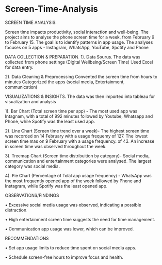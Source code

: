 # Screen-Time-Analysis
SCREEN TIME ANALYSIS.

Screen time impacts productivity, social interaction and well-being. The project aims to analyse the phone screen time for a week, from February 9 to February 15. The goal is to identify patterns in app usage.
The analyses focuses on 5 apps - Instagram, WhatsApp, YouTube, Spotify and Phone

DATA COLLECTION & PREPARATION.
1). Data Sourus.
The data was collected from phone settings (Digital Wellbeing/Screen Time)
Used Excel for data entry.

2). Data Cleaning & Preprocessing
Convented the screen time from hours to minutes
Categorized the apps (social media, Entertainment, communication)

VISUALIZATIONS & INSIGHTS.
The data was then imported into tableau for visualization and analysis

1). Bar Chart (Total screen time per app) -
The most used app was Intagnam, with a total of 992 minutes followed by Youtube, Whatsapp and Phone, while Spotify was the least used app.

2). Line Chart (Screen time trend over a week)-
The highest screen time was recorded on 14 February with a usage frequemy of 127.
The lowest screen time mas on 9 February with a usage frequency. of 43. An increase in screen time was observed throughout the week.

3). Treemap Chart  (Screen time distribuition by category)-
Social media, communication and entertainment categories were analysed. The largest category was social media.

4). Pie Chart  (Percentage of Tolal app usage frequency) -
WhatsApp was the most frequently opened app of the week followed by Phone and Instagram, while Spotify was the least opened app.

OBSERVATIONS/FINDINGS

• Excessive social media usage was observed, indicating a possible distraction.

• High entertainment screen time suggests the need for time management.

• Communication app usage was lower, which can be improved.

RECOMMENDATIONS

• Set app usage limits to reduce time spent on social media apps.

• Schedule screen-free hours to improve focus and health.
